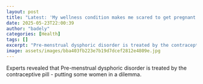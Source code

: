 ```yaml
---
layout: post
title: "Latest: 'My wellness condition makes me scared to get pregnant'"
date: 2025-05-23T22:00:39
author: "badely"
categories: [Health]
tags: []
excerpt: "Pre-menstrual dysphoric disorder is treated by the contraceptive pill - putting some women in a dilemma."
image: assets/images/bba403fb223e7b19d7dcef2812e4809e.jpg
---
```


Experts revealed that Pre-menstrual dysphoric disorder is treated by the contraceptive pill - putting some women in a dilemma.


